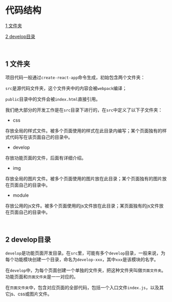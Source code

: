 # 代码结构
[1  文件夹](#user-content-1--文件夹)

[2  develop目录](#user-content-2--develop目录)

​	

##  1  文件夹

项目代码一般通过`create-react-app`命令生成，初始包含两个文件夹：

`src`是源代码文件夹，这个文件夹中的内容会被`webpack`编译；

`public`目录中的文件会被`index.html`直接引用。

我们绝大部分的开发工作是在`src`目录下进行的，在`src`中定义了以下子文件夹：

- css

存放全局的样式文件。被多个页面使用的样式在此目录内编写；某个页面独有的样式代码写在该页面自己的目录中。

- develop

存放功能页面的文件，后面有详细介绍。

- img

存放全局的图片文件。被多个页面使用的图片放在此目录；某个页面独有的图片放在页面自己的目录中。

- module

存放公用的js文件。被多个页面使用的js文件放在此目录；某页面独有的js文件放在页面自己的目录中。

​	

##  2  develop目录

`develop`是功能页面开发目录。在`src`里，可能有多个`develop`目录，一般来说，为每个功能模块创建一个目录，命名为`develop-xxx`，其中`xxx`是该模块的名字。

在`develop`中，为每个页面创建一个单独的文件夹，把这种文件夹叫做`页面文件夹`。功能页面和`页面文件夹`是一一对应的。

在`页面文件夹`中，包含对应页面的全部代码，包括一个入口文件`index.js`，以及其它js、css或图片文件。

